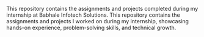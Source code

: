 This repository contains the assignments and projects completed during my internship at Babhale Infotech Solutions. This repository contains the assignments and projects I worked on during my internship, showcasing hands-on experience, problem-solving skills, and technical growth.
